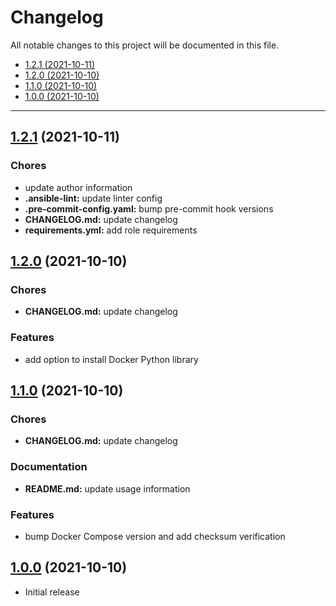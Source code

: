 # Changelog

All notable changes to this project will be documented in this file.

- [1.2.1 (2021-10-11)](#121-2021-10-11)
- [1.2.0 (2021-10-10)](#120-2021-10-10)
- [1.1.0 (2021-10-10)](#110-2021-10-10)
- [1.0.0 (2021-10-10)](#100-2021-10-10)

---

<a name="1.2.1"></a>
## [1.2.1](https://github.com/aisbergg/ansible-role-docker/compare/v1.2.0...v1.2.1) (2021-10-11)

### Chores

- update author information
- **.ansible-lint:** update linter config
- **.pre-commit-config.yaml:** bump pre-commit hook versions
- **CHANGELOG.md:** update changelog
- **requirements.yml:** add role requirements


<a name="1.2.0"></a>
## [1.2.0](https://github.com/aisbergg/ansible-role-docker/compare/v1.1.0...v1.2.0) (2021-10-10)

### Chores

- **CHANGELOG.md:** update changelog

### Features

- add option to install Docker Python library


<a name="1.1.0"></a>
## [1.1.0](https://github.com/aisbergg/ansible-role-docker/compare/v1.0.0...v1.1.0) (2021-10-10)

### Chores

- **CHANGELOG.md:** update changelog

### Documentation

- **README.md:** update usage information

### Features

- bump Docker Compose version and add checksum verification


<a name="1.0.0"></a>
## [1.0.0]() (2021-10-10)

- Initial release
